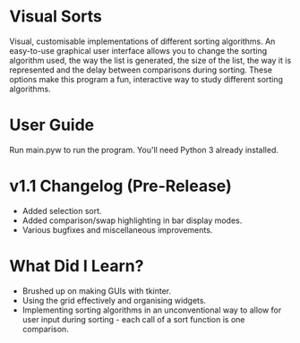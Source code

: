 # Visual Sorts
Visual, customisable implementations of different sorting algorithms. An easy-to-use graphical user interface allows you to change the sorting algorithm used, the way the list is generated, the size of the list, the way it is represented and the delay between comparisons during sorting. These options make this program a fun, interactive way to study different sorting algorithms.

# User Guide
Run main.pyw to run the program. You'll need Python 3 already installed.

# v1.1 Changelog (Pre-Release)
 - Added selection sort.
 - Added comparison/swap highlighting in bar display modes.
 - Various bugfixes and miscellaneous improvements.

# What Did I Learn?
 - Brushed up on making GUIs with tkinter.
 - Using the grid effectively and organising widgets.
 - Implementing sorting algorithms in an unconventional way to allow for user input during sorting - each call of a sort function is one comparison.
